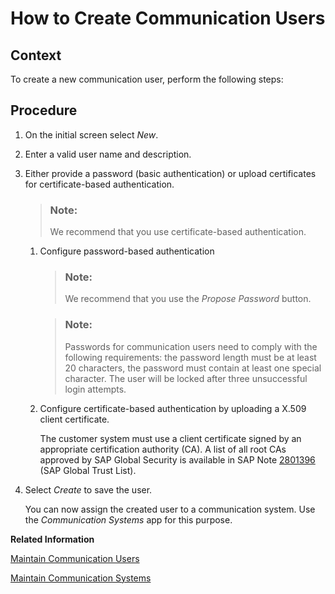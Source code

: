 <!-- loio0377adea0401467f939827242c1f4014 -->

# How to Create Communication Users



<a name="loio0377adea0401467f939827242c1f4014__HowToCreateCommUsers_context"/>

## Context

To create a new communication user, perform the following steps:



<a name="loio0377adea0401467f939827242c1f4014__HowToCreateCommUsers_steps"/>

## Procedure

1.  On the initial screen select *New*.

2.  Enter a valid user name and description.

3.  Either provide a password \(basic authentication\) or upload certificates for certificate-based authentication.

    > ### Note:  
    > We recommend that you use certificate-based authentication.

    1.  Configure password-based authentication

        > ### Note:  
        > We recommend that you use the *Propose Password* button.

        > ### Note:  
        > Passwords for communication users need to comply with the following requirements: the password length must be at least 20 characters, the password must contain at least one special character. The user will be locked after three unsuccessful login attempts.

    2.  Configure certificate-based authentication by uploading a X.509 client certificate.

        The customer system must use a client certificate signed by an appropriate certification authority \(CA\). A list of all root CAs approved by SAP Global Security is available in SAP Note [2801396](https://launchpad.support.sap.com/#/notes/2801396) \(SAP Global Trust List\).


4.  Select *Create* to save the user.

    You can now assign the created user to a communication system. Use the *Communication Systems* app for this purpose.


**Related Information**  


[Maintain Communication Users](Maintain_Communication_Users_eef80dd.md "You can use this app to create and edit communication users. Communication users are used by solutions to authenticate themselves to be able to post data.")

[Maintain Communication Systems](Maintain_Communication_Systems_15663c1.md "You can use this app to create communication systems. Communication systems are created to enable the communication among different systems.")

